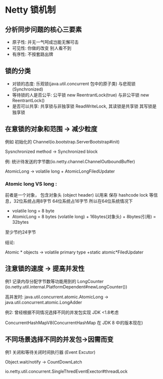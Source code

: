 # Netty 锁机制

## 分析同步问题的核心三要素

- 原子性: 并无一气呵成岂能无懈可击
- 可见性: 你做的改变 别人看不到
- 有序性: 不按套路出牌

## 锁的分类

- 对锁的态度: 乐观锁(java.util.concurrent 包中的原子类) 与悲观锁 (Synchronized)
- 等待锁的人是否公平: 公平锁 new ReentrantLock(true) 与非公平锁 new ReentrantLock()
- 是否可以共享: 共享锁与非独享锁 ReadWriteLock, 其读锁是共享锁 其写锁是独享锁

## 在意锁的对象和范围 -> 减少粒度

例如 初始化的 Channel(io.bootstrap.ServerBootstrap#init)

Sysnchronized method -> Synchronized block

例: 统计待发送的字节数(io.netty.channel.ChannelOutboundBuffer)

AtomicLong -> volatile long + AtomicLongFiledUpdater

### Atomic long VS long :

前者是一个对象， 包含对象头 (object header) 以用来 保存 hashcode lock 等信息，32位系统占用8字节 64位系统占16字节 所以在64位系统情况下 

- volatile long = 8 byte
- AtomicLong = 8 bytes (volatile long) + 16bytes(对象头) + 8bytes(引用) = 32bytes

至少节约24字节

结论:

Atomic * objects -> volatile primary type +static atomic*FiledUpdater

## 注意锁的速度 -> 提高并发性

例1 记录内存分配字节数等功能用到的 LongCounter (io.netty.util.internal.PlatformDependent#newLongCounter())

高并发时: java.util.concurrent.atomic.AtomicLong -> java.util.concurrent.atomic.LongAdder

例2: 曾经根据不同情况选择不同的并发包实现 JDK <1.8考虑

ConcurrentHashMapV8(ConcurrentHashMap 在 JDK 8 中的版本现在)



## 不同场景选择不同的并发包->因需而变

例1 关闭和等待关闭时间执行器 (Event Excutor)

Object.wait/notify -> CountDownLatch

io.netty.util.concurrent.SingleThredEventExector#threadLock